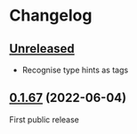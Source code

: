 # Changelog

## [Unreleased]

- Recognise type hints as tags

## [0.1.67] (2022-06-04)

First public release

[Unreleased]: https://github.com/ferdinand-beyer/init/compare/v0.1.67...HEAD
[0.1.67]: https://github.com/ferdinand-beyer/init/releases/tag/v0.1.67
